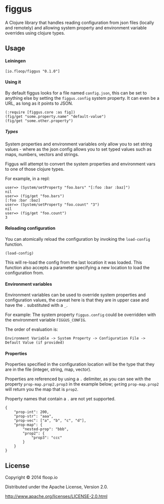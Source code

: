 # figgus

A Clojure library that handles reading configuration from json files (locally and remotely) and allowing system property and environment variable overrides using clojure types.

## Usage

#### Leiningen

    [io.floop/figgus "0.1.0"]

#### Using it

By default figgus looks for a file named `config.json`, this can be set to anything else by setting the `figgus.config` system property. It can even be a URL, as long as it points to JSON.

    (:require [figgus.core :as fig])
    (fig/get "some.property.name" "default-value")
    (fig/get "some.other.property")

##### Types

System properties and environment variables only allow you to set string values - where as the json config allows you to set typed values such as maps, numbers, vectors and strings.

Figgus will attempt to convert the system properties and environment vars to one of those clojure types.

For example, in a repl:

    user=> (System/setProperty "foo.bars" "[:foo :bar :baz]")
    nil
    user=> (fig/get "foo.bars")
    [:foo :bar :baz]
    user=> (System/setProperty "foo.count" "3")
    nil
    user=> (fig/get "foo.count")
    3
    

#### Reloading configuration

You can atomically reload the configuration by invoking the `load-config` function.

    (load-config)
    
This will re-load the config from the last location it was loaded. This function also accepts a parameter specifying a new location to load the configuration from.

#### Environment variables

Environment variables can be used to override system properties and configuration values, the caveat here is that they are in upper case and have the `.` substituted with a `_`.

For example: The system property `figgus.config` could be overridden with the environment variable `FIGGUS_CONFIG`.

The order of evaluation is:

    Environment Variable -> System Property -> Configuration File -> Default Value (if provided)

#### Properties

Properties specified in the configuration location will be the type that they are in the file (integer, string, map, vector).

Properties are referenced by using a `.` delimiter, as you can see with the property `prop-map.prop2.prop3` in the example below; `get`ing `prop-map.prop2` will return you the map that is `prop2`.

Property names that contain a `.` are not yet supported.

    {
        "prop-int": 200,
        "prop-str": "aaa",
        "prop-vec": ["a", "b", "c", "d"],
        "prop-map": {
            "nested-prop": "bbb",
            "prop2": {
                "prop3": "ccc"
            }
        }
    }
        
## License

Copyright © 2014 floop.io

Distributed under the Apache License, Version 2.0.

http://www.apache.org/licenses/LICENSE-2.0.html
